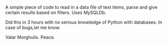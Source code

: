 A simple piece of code to read in a data file of text items, parse and give certain results based on filters.
Uses MySQLDb.

Did this in 3 hours with no serious knowledge of Python with databases. In case of bugs,let me know.

Valar Morghulis.
Peace.